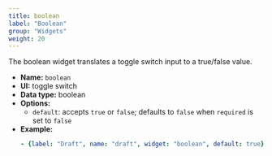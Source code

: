 ```yaml
---
title: boolean
label: "Boolean"
group: "Widgets"
weight: 20
---
```


The boolean widget translates a toggle switch input to a true/false value.

- **Name:** `boolean`
- **UI:** toggle switch
- **Data type:** boolean
- **Options:**
  - `default`: accepts `true` or `false`; defaults to `false` when `required` is set to `false`
- **Example:**
    ```yaml
    - {label: "Draft", name: "draft", widget: "boolean", default: true}
    ```
